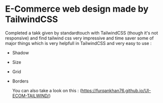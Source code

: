 # E-Commerce web design made by TailwindCSS
Completed a takk given by standardtouch with TailwindCSS (though it's not responsive) and find tailwind css very impressive and time saver some of major things which is very helpfull in TailwindCSS and very easy to use :
- Shadow
- Size
- Grid
- Borders

  You can also take a look on this :
(https://furqankhan76.github.io/UI-ECOM-TAILWIND/)

